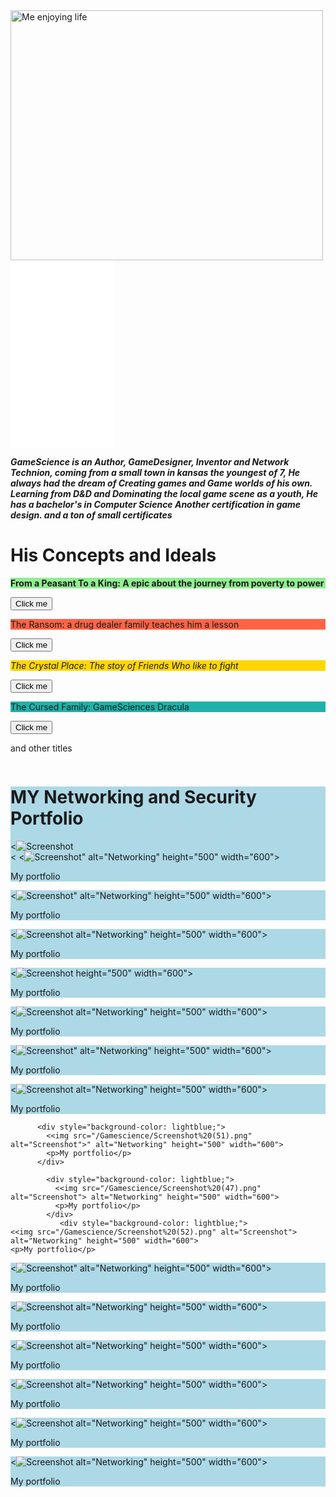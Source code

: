 
<html class="no-js" lang="">

<head>
  <meta charset="utf-8">
  <meta name="viewport" content="width=device-width, initial-scale=1">
 
  <link rel="stylesheet" href="css/style.css">
  <meta name="description" content="">

  <meta property="og:title" content="">
  <meta property="og:type" content="">
  <meta property="og:url" content="">
  <meta property="og:image" content="">
  <meta property="og:image:alt" content="">

  <link rel="icon" href="/favicon.ico" sizes="any">
  <link rel="icon" href="/icon.svg" type="image/svg+xml">
  <link rel="apple-touch-icon" href="icon.png">

  <link rel="manifest" href="site.webmanifest">
  <meta name="theme-color" content="#fafafa">
</head>
<style>
  div.one {
    width: 100%;
    overflow: auto;
  }
  div.two div{
    width:100%;
    float:right;

  }

</style>
<body>
  
<img src="https://raw.githubusercontent.com/robertthegreat43/robertthegreat43.github.io/main/Gamescience/Gamescience4.jpg" alt="Me enjoying life" height="400" width="500">
  <embed src="file.pdf" width="33%" height="300px" type="application/pdf">
  <p> <b><i>GameScience is an Author, GameDesigner, Inventor and Network Technion,
 coming from a small town in kansas the youngest of 7, He always had the  dream of Creating  games and
 Game worlds of his own. Learning from D&D and Dominating the local game scene as a youth, He has a bachelor's in Computer Science
Another certification in game design. and a ton of small certificates</i></b></p>
<h1>His Concepts and Ideals</h1>
<p style="background-color: lightgreen;"> <b> From a Peasant To a King: A epic about the journey from poverty to power</b></p>
<input type="button" onclick="alert('This game is based on strategy and skill the user must obtain the skills to become a leader')" value="Click me">
<p style="background-color: tomato;"> The Ransom: a drug dealer family teaches him a lesson</p>
<input type="button" onclick="alert('This is a gritty street tale that can only end in one way')" value="Click me">
<p style="background-color: gold;"> <i>The Crystal Place: The stoy of Friends Who like to fight</i></p>
<input type="button" onclick="alert('This is an epic adventurer of friend who, believe in trust and honor above all ')" value="Click me">
<p style="background-color: lightseagreen;"> The Cursed Family: GameSciences Dracula</p>
<input type="button" onclick="alert('This a recreation of the adams family with medusa a the vampires wife with  magical and trouble some kids' +
 ' A family secret reveled leads to war')" value="Click me">
<p>and other titles</p>
<p></p>
<div class="one">
  <div style="background-color: lightblue;">
    <h1>MY Networking and Security Portfolio</h1>
    <<img src="/Gamescience/Screenshot%20(36).png" alt="Screenshot">

  </div>

  <div style="background-color: lightblue;">
    <
    <<img src="/Gamescience/Screenshot%20(37).png" alt="Screenshot">" alt="Networking" height="500" width="600">
    <p>My portfolio</p>
  </div>

  <div style="background-color: lightblue;">
    <<img src="/Gamescience/Screenshot%20(38).png" alt="Screenshot">" alt="Networking" height="500" width="600">
    <p>My portfolio</p>
  </div>
  <div style="background-color: lightblue;">
    <<img src="/Gamescience/Screenshot%20(40).png" alt="Screenshot"> alt="Networking" height="500" width="600">
    <p>My portfolio</p>
  </div>

  <div style="background-color: lightblue;">
    <<img src="/Gamescience/Screenshot%20(41).png" alt="Screenshot"> height="500" width="600">
    <p>My portfolio</p>
  </div>
         <div style="background-color: lightblue;">
    <<img src="/Gamescience/Screenshot%20(42).png" alt="Screenshot"> alt="Networking" height="500" width="600">
    <p>My portfolio</p>
  </div>

  <div style="background-color: lightblue;">
    <<img src="/Gamescience/Screenshot%20(43).png" alt="Screenshot">" alt="Networking" height="500" width="600">
    <p>My portfolio</p>
  </div>
        <div style="background-color: lightblue;">
          <<img src="/Gamescience/Screenshot%20(44).png" alt="Screenshot"> alt="Networking" height="500" width="600">
          <p>My portfolio</p>
        </div>

          <div style="background-color: lightblue;">
            <<img src="/Gamescience/Screenshot%20(51).png" alt="Screenshot">" alt="Networking" height="500" width="600">
            <p>My portfolio</p>
          </div>

            <div style="background-color: lightblue;">
              <<img src="/Gamescience/Screenshot%20(47).png" alt="Screenshot"> alt="Networking" height="500" width="600">
              <p>My portfolio</p>
            </div>
               <div style="background-color: lightblue;">
    <<img src="/Gamescience/Screenshot%20(52).png" alt="Screenshot"> alt="Networking" height="500" width="600">
    <p>My portfolio</p>
  </div>

  <div style="background-color: lightblue;">
    <<img src="/Gamescience/Screenshot%20(60).png" alt="Screenshot">" alt="Networking" height="500" width="600">
    <p>My portfolio</p>
  </div>
  <div style="background-color: lightblue;">
    <<img src="/Gamescience/Screenshot%20(61).png" alt="Screenshot"> alt="Networking" height="500" width="600">
    <p>My portfolio</p>
  </div>

  <div style="background-color: lightblue;">
    <<img src="/Gamescience/Screenshot%20(62).png" alt="Screenshot"> alt="Networking" height="500" width="600">
    <p>My portfolio</p>
  </div>

  <div style="background-color: lightblue;">
    <<img src="/Gamescience/Screenshot%20(63).png" alt="Screenshot"> alt="Networking" height="500" width="600">
    <p>My portfolio</p>
  </div>
  <div style="background-color: lightblue;">
    <<img src="/Gamescience/Screenshot%20(74).png" alt="Screenshot"> alt="Networking" height="500" width="600">
    <p>My portfolio</p>
  </div>

  <div style="background-color: lightblue;">
    <<img src="/Gamescience/Screenshot%20(75).png" alt="Screenshot"> alt="Networking" height="500" width="600">
    <p>My portfolio</p>
  </div>

  </div>




</body>

</html>
